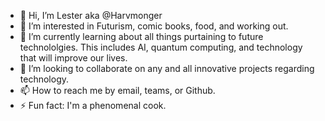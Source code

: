 - 👋 Hi, I’m Lester aka @Harvmonger
- 👀 I’m interested in Futurism, comic books, food, and working out.
- 🌱 I’m currently learning about all things purtaining to future technololgies. This includes AI, quantum computing, and technology that will improve our lives.
- 💞️ I’m looking to collaborate on any and all innovative projects regarding technology.
- 📫 How to reach me by email, teams, or Github.
- ⚡ Fun fact: I'm a phenomenal cook.

<!---
Harvmonger/Harvmonger is a ✨ special ✨ repository because its `README.md` (this file) appears on your GitHub profile.
You can click the Preview link to take a look at your changes.
--->

